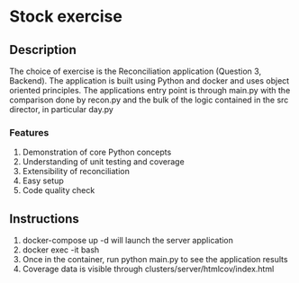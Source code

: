 # Stock exercise

## Description

The choice of exercise is the Reconciliation application (Question 3, Backend). The application is built using Python 
and docker and uses object oriented principles. The applications entry point is through main.py with the comparison 
done by recon.py and the bulk of the logic contained in the src director, in particular day.py

### Features

1. Demonstration of  core Python concepts
2. Understanding of unit testing and coverage
3. Extensibility of reconciliation
4. Easy setup 
5. Code quality check 

## Instructions
   
1. docker-compose up -d will launch the server application
2. docker exec -it <container> bash 
3. Once in the container, run python main.py to see the application results
4. Coverage data is visible through clusters/server/htmlcov/index.html

